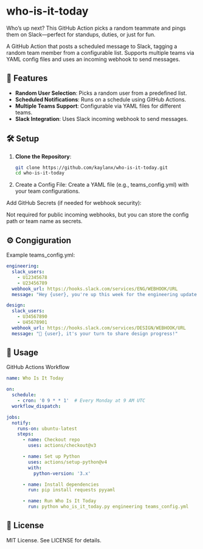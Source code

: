 # who-is-it-today
Who’s up next? This GitHub Action picks a random teammate and pings them on Slack—perfect for standups, duties, or just for fun.

A GitHub Action that posts a scheduled message to Slack, tagging a random team member from a configurable list. Supports multiple teams via YAML config files and uses an incoming webhook to send messages.

## 🚀 Features

- **Random User Selection**: Picks a random user from a predefined list.
- **Scheduled Notifications**: Runs on a schedule using GitHub Actions.
- **Multiple Teams Support**: Configurable via YAML files for different teams.
- **Slack Integration**: Uses Slack incoming webhook to send messages.

## 🛠️ Setup

1. **Clone the Repository**:
   ```bash
   git clone https://github.com/kaylanx/who-is-it-today.git
   cd who-is-it-today
   ```
2. Create a Config File: Create a YAML file (e.g., teams_config.yml) with your team configurations.

Add GitHub Secrets (if needed for webhook security):

Not required for public incoming webhooks, but you can store the config path or team name as secrets.

## ⚙️ Congiguration

Example teams_config.yml:

```yaml
engineering:
  slack_users:
    - U12345678
    - U23456789
  webhook_url: https://hooks.slack.com/services/ENG/WEBHOOK/URL
  message: "Hey {user}, you're up this week for the engineering update!"

design:
  slack_users:
    - U34567890
    - U45678901
  webhook_url: https://hooks.slack.com/services/DESIGN/WEBHOOK/URL
  message: "🎨 {user}, it's your turn to share design progress!"

```

## 📅 Usage

GitHub Actions Workflow

```yaml
name: Who Is It Today

on:
  schedule:
    - cron: '0 9 * * 1'  # Every Monday at 9 AM UTC
  workflow_dispatch:

jobs:
  notify:
    runs-on: ubuntu-latest
    steps:
      - name: Checkout repo
        uses: actions/checkout@v3

      - name: Set up Python
        uses: actions/setup-python@v4
        with:
          python-version: '3.x'

      - name: Install dependencies
        run: pip install requests pyyaml

      - name: Run Who Is It Today
        run: python who_is_it_today.py engineering teams_config.yml

```

## 📄 License

MIT License. See LICENSE for details.
